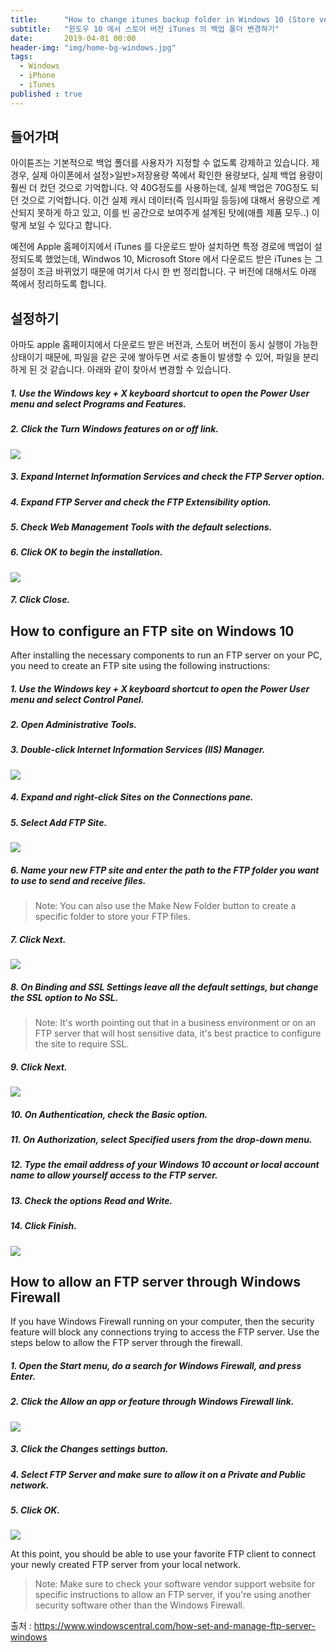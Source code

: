 ```yaml
---
title:      "How to change itunes backup folder in Windows 10 (Store ver.)"
subtitle:   "윈도우 10 에서 스토어 버전 iTunes 의 백업 폴더 변경하기"
date:       2019-04-01 00:00
header-img: "img/home-bg-windows.jpg"
tags:
  - Windows
  - iPhone
  - iTunes
published : true
---
```


## 들어가며

아이튠즈는 기본적으로 백업 폴더를 사용자가 지정할 수 없도록 강제하고 있습니다. 제 경우, 실제 아이폰에서 설정>일반>저장용량 쪽에서 확인한 용량보다, 실제 백업 용량이 훨씬 더 컸던 것으로 기억합니다. 약 40G정도를 사용하는데, 실제 백업은 70G정도 되던 것으로 기억합니다. 이건 실제 캐시 데이터(즉 임시파일 등등)에 대해서 용량으로 계산되지 못하게 하고 있고, 이를 빈 공간으로 보여주게 설계된 탓에(애플 제품 모두..) 이렇게 보일 수 있다고 합니다. 

예전에 Apple 홈페이지에서 iTunes 를 다운로드 받아 설치하면 특정 경로에 백업이 설정되도록 했었는데, Windwos 10, Microsoft Store 에서 다운로드 받은 iTunes 는 그 설정이 조금 바뀌었기 때문에 여기서 다시 한 번 정리합니다. 구 버전에 대해서도 아래 쪽에서 정리하도록 합니다.


## 설정하기

아마도 apple 홈페이지에서 다운로드 받은 버전과, 스토어 버전이 동시 실행이 가능한 상태이기 때문에, 파일을 같은 곳에 쌓아두면 서로 충돌이 발생할 수 있어, 파일을 분리하게 된 것 같습니다. 아래와 같이 찾아서 변경할 수 있습니다. 


##### 1. Use the *Windows key + X* keyboard shortcut to open the Power User menu and select Programs and Features.

##### 2. Click the *Turn Windows features on or off* link.

![](/img/post/2019-03-19-windows-how-to-enable-ftp-server-on-windows-10/windows-how-to-enable-ftp-server-on-windows-10-00001.webp)

##### 3. Expand Internet Information Services and check the *FTP Server* option.

##### 4. Expand FTP Server and check the *FTP Extensibility* option.

##### 5. Check *Web Management Tools* with the default selections.

##### 6. Click *OK* to begin the installation.

![](/img/post/2019-03-19-windows-how-to-enable-ftp-server-on-windows-10/windows-how-to-enable-ftp-server-on-windows-10-00002.webp)

##### 7. Click *Close*.


## How to configure an FTP site on Windows 10

After installing the necessary components to run an FTP server on your PC, you need to create an FTP site using the following instructions:

##### 1. Use the *Windows key + X* keyboard shortcut to open the Power User menu and select Control Panel.

##### 2. Open *Administrative Tools*.

##### 3. Double-click *Internet Information Services (IIS) Manager*.

![](/img/post/2019-03-19-windows-how-to-enable-ftp-server-on-windows-10/windows-how-to-enable-ftp-server-on-windows-10-00003.webp)

##### 4. Expand and right-click *Sites* on the Connections pane.

##### 5. Select *Add FTP Site*.

![](/img/post/2019-03-19-windows-how-to-enable-ftp-server-on-windows-10/windows-how-to-enable-ftp-server-on-windows-10-00004.webp)

##### 6. Name your new FTP site and enter the path to the FTP folder you want to use to send and receive files.

> Note: You can also use the Make New Folder button to create a specific folder to store your FTP files.

##### 7. Click *Next*.

![](/img/post/2019-03-19-windows-how-to-enable-ftp-server-on-windows-10/windows-how-to-enable-ftp-server-on-windows-10-00005.webp)

##### 8. On Binding and SSL Settings leave all the default settings, but change the SSL option to *No SSL*.

> Note: It's worth pointing out that in a business environment or on an FTP server that will host sensitive data, it's best practice to configure the site to require SSL.

##### 9. Click *Next*.

![](/img/post/2019-03-19-windows-how-to-enable-ftp-server-on-windows-10/windows-how-to-enable-ftp-server-on-windows-10-00006.webp)

##### 10. On Authentication, check the *Basic* option.

##### 11. On Authorization, select *Specified users* from the drop-down menu.

##### 12. Type the email address of your Windows 10 account or local account name to allow yourself access to the FTP server.

##### 13. Check the options *Read* and *Write*.

##### 14. Click *Finish*.

![](/img/post/2019-03-19-windows-how-to-enable-ftp-server-on-windows-10/windows-how-to-enable-ftp-server-on-windows-10-00007.webp)


## How to allow an FTP server through Windows Firewall

If you have Windows Firewall running on your computer, then the security feature will block any connections trying to access the FTP server. Use the steps below to allow the FTP server through the firewall.

##### 1. Open the Start menu, do a search for *Windows Firewall*, and press *Enter*.

##### 2. Click the *Allow an app or feature through Windows Firewall* link.

![](/img/post/2019-03-19-windows-how-to-enable-ftp-server-on-windows-10/windows-how-to-enable-ftp-server-on-windows-10-00008.webp)

##### 3. Click the *Changes* settings button.

##### 4. Select *FTP Server* and make sure to allow it on a *Private* and *Public* network.

##### 5. Click *OK*.

![](/img/post/2019-03-19-windows-how-to-enable-ftp-server-on-windows-10/windows-how-to-enable-ftp-server-on-windows-10-00009.webp)

At this point, you should be able to use your favorite FTP client to connect your newly created FTP server from your local network.

> Note: Make sure to check your software vendor support website for specific instructions to allow an FTP server, if you're using another security software other than the Windows Firewall.

출처 : https://www.windowscentral.com/how-set-and-manage-ftp-server-windows